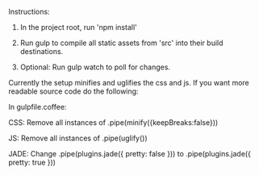 Instructions:

1) In the project root, run 'npm install'

2) Run gulp to compile all static assets from 'src' into their build destinations.

3) Optional: Run gulp watch to poll for changes.

Currently the setup minifies and uglifies the css and js. If you want more readable source code do the following:

In gulpfile.coffee:

CSS:
Remove all instances of .pipe(minify({keepBreaks:false}))

JS:
Remove all instances of .pipe(uglify())

JADE:
Change .pipe(plugins.jade({ pretty: false })) to .pipe(plugins.jade({ pretty: true }))
